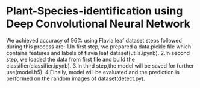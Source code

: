 # Plant-Species-identification using Deep Convolutional Neural Network
We achieved accuracy of 96% using Flavia leaf dataset
steps followed during this process are:
1.In first step, we prepared a data.pickle file which contains features and labels of flavia leaf dataset(utils.ipynb).
2.In second step, we loaded the data from first file and build the classifier(classifier.ipynb).
3.In third step,the model will be saved for further use(model.h5).
4.Finally, model will be evaluated and the prediction is performed on the random images of dataset(detect.py). 
